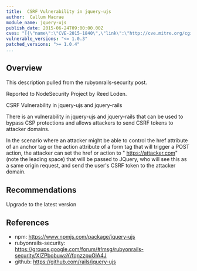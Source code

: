```yaml
---
title:  CSRF Vulnerability in jquery-ujs
author:  Callum Macrae
module_name: jquery-ujs
publish_date: 2015-06-24T09:00:00.00Z 
cves: "[{\"name\":\"CVE-2015-1840\",\"link\":\"http://cve.mitre.org/cgi-bin/cvename.cgi?name=CVE-2015-1840\"}]"
vulnerable_versions: "<= 1.0.3"
patched_versions: ">= 1.0.4"
...
```


## Overview

This description pulled from the rubyonrails-security post.

Reported to NodeSecurity Project by Reed Loden.

CSRF Vulnerability in jquery-ujs and jquery-rails 

There is an vulnerability in jquery-ujs and jquery-rails that can be used to 
bypass CSP protections and allows attackers to send CSRF tokens to attacker domains. 

In the scenario where an attacker might be able to control the href attribute of an anchor tag or 
the action attribute of a form tag that will trigger a POST action, the attacker can set the 
href or action to " https://attacker.com" (note the leading space) that will be passed to JQuery, 
who will see this as a same origin request, and send the user's CSRF token to the attacker domain. 

## Recommendations

Upgrade to the latest version

## References

- npm: https://www.npmjs.com/package/jquery-ujs
- rubyonrails-security: https://groups.google.com/forum/#!msg/rubyonrails-security/XIZPbobuwaY/fqnzzpuOlA4J
- github: https://github.com/rails/jquery-ujs
